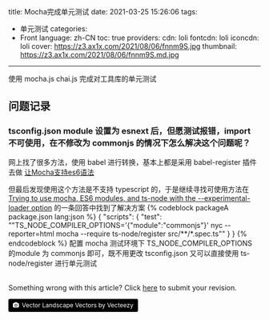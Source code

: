 title: Mocha完成单元测试
date: 2021-03-25 15:26:06
tags:
- 单元测试
categories:
- Front
language: zh-CN
toc: true
providers:
    cdn: loli
    fontcdn: loli
    iconcdn: loli
cover: https://z3.ax1x.com/2021/08/06/fnnm9S.jpg
thumbnail: https://z3.ax1x.com/2021/08/06/fnnm9S.md.jpg
---

使用 mocha.js chai.js 完成对工具库的单元测试

<!-- more -->

## 问题记录

### tsconfig.json module 设置为 esnext 后，但愿测试报错，import 不可使用，在不修改为 commonjs 的情况下怎么解决这个问题呢？

网上找了很多方法，使用 babel 进行转换，基本上都是采用 babel-register 插件去做 [让Mocha支持es6语法](https://greenfavo.github.io/blog/docs/02.html)

但最后发现使用这个方法是不支持 typescript 的，于是继续寻找可使用方法在 [Trying to use mocha, ES6 modules, and ts-node with the --experimental-loader option](https://stackoverflow.com/questions/65376414/trying-to-use-mocha-es6-modules-and-ts-node-with-the-experimental-loader-opt) 的一条回答中找到了解决方案 
{% codeblock packageA package.json lang:json %}
  {
    "scripts": {
      "test": ""TS_NODE_COMPILER_OPTIONS='{\"module\":\"commonjs\"}' nyc --reporter=html mocha --require ts-node/register src/**/*.spec.ts""
    }
  }
{% endcodeblock %}
配置 mocha 测试环境下 TS_NODE_COMPILER_OPTIONS 的module 为 commonjs 即可，既不用更改 tsconfig.json 又可以直接使用 ts-node/register 进行单元测试

<br>

<article class="message message-immersive is-warning">
<div class="message-body">
<i class="fas fa-question-circle mr-2"></i>Something wrong with this article? 
Click <a href="https://github.com/CrazyChenzi/nblogs/edit/site/source/_posts/2021/Mocha.md">here</a> 
to submit your revision.
</div>
</article>

<a style="background-color:black;color:white;text-decoration:none;padding:4px 6px;font-size:12px;line-height:1.2;display:inline-block;border-radius:3px" href="https://www.vecteezy.com/free-vector/vector-landscape" target="_blank" rel="noopener noreferrer" title="Vector Landscape Vectors by Vecteezy"><span style="display:inline-block;padding:2px 3px"><svg xmlns="http://www.w3.org/2000/svg" style="height:12px;width:auto;position:relative;vertical-align:middle;top:-1px;fill:white" viewBox="0 0 32 32"><path d="M20.8 18.1c0 2.7-2.2 4.8-4.8 4.8s-4.8-2.1-4.8-4.8c0-2.7 2.2-4.8 4.8-4.8 2.7.1 4.8 2.2 4.8 4.8zm11.2-7.4v14.9c0 2.3-1.9 4.3-4.3 4.3h-23.4c-2.4 0-4.3-1.9-4.3-4.3v-15c0-2.3 1.9-4.3 4.3-4.3h3.7l.8-2.3c.4-1.1 1.7-2 2.9-2h8.6c1.2 0 2.5.9 2.9 2l.8 2.4h3.7c2.4 0 4.3 1.9 4.3 4.3zm-8.6 7.5c0-4.1-3.3-7.5-7.5-7.5-4.1 0-7.5 3.4-7.5 7.5s3.3 7.5 7.5 7.5c4.2-.1 7.5-3.4 7.5-7.5z"></path></svg></span><span style="display:inline-block;padding:2px 3px">Vector Landscape Vectors by Vecteezy</span></a>
